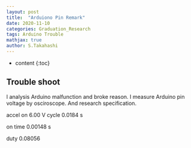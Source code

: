 ```yaml
---
layout: post
title:  "Arduiono Pin Remark"
date: 2020-11-10
categories: Graduation_Research
tags: Arduino Trouble
mathjax: true
author: S.Takahashi
---
```


* content
{:toc}

## Trouble shoot
I analysis Arduino malfunction and broke reason.
I measure Arduino pin voltage by osciroscope.
And research specification.

accel on 6.00 V
cycle 0.0184 s

on time 0.00148 s

duty 0.08056